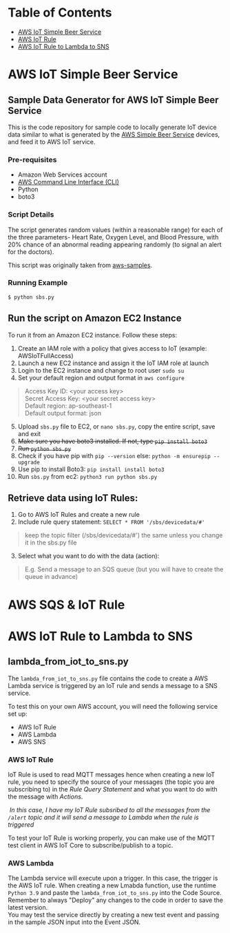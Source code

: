 # Table of Contents
- [AWS IoT Simple Beer Service](#aws-iot-simple-beer-service)
- [AWS IoT Rule](#aws-iot-rule)
- [AWS IoT Rule to Lambda to SNS](#aws-iot-rule-to-lambda-to-sns)

# AWS IoT Simple Beer Service
## Sample Data Generator for AWS IoT Simple Beer Service

This is the code repository for sample code to locally generate IoT device data similar to what is generated by the [AWS Simple Beer Service](https://github.com/awslabs/simplebeerservice) devices, and feed it to AWS IoT service.

### Pre-requisites

* Amazon Web Services account
* [AWS Command Line Interface (CLI)](https://aws.amazon.com/cli/)
* Python
* boto3

### Script Details

The script generates random values (within a reasonable range) for each of the three parameters- Heart Rate, Oxygen Level, and Blood Pressure, with 20% chance of an abnormal reading appearing randomly (to signal an alert for the doctors). 

This script was originally taken from [aws-samples](https://github.com/aws-samples/sbs-iot-data-generator).

### Running Example

`$ python sbs.py` 

## Run the script on Amazon EC2 Instance

To run it from an Amazon EC2 instance. Follow these steps:

1. Create an IAM role with a policy that gives access to IoT (example: AWSIoTFullAccess)
2. Launch a new EC2 instance and assign it the IoT IAM role at launch
3. Login to the EC2 instance and change to root user `sudo su`
4. Set your default region and output format in `aws configure`
> Access Key ID: \<your access key> <br>
Secret Access Key: \<your secret access key> <br>
Default region: ap-southeast-1 <br>
Default output format: json
5. Upload `sbs.py` file to EC2, or `nano sbs.py`, copy the entire script, save and exit
6. ~~Make sure you have boto3 installed. If not, type `pip install boto3`~~
7. ~~Run `python sbs.py`~~
8. Check if you have pip with `pip --version`
    else: `python -m ensurepip --upgrade`
9. Use pip to install Boto3: `pip install install boto3`
10. Run `sbs.py` from ec2: `python3 run python sbs.py`

## Retrieve data using IoT Rules:

1. Go to AWS IoT Rules and create a new rule
2. Include rule query statement: `SELECT * FROM '/sbs/devicedata/#'`
> keep the topic filter (/sbs/devicedata/#') the same unless you change it in the sbs.py file
3. Select what you want to do with the data (action):
> E.g. Send a message to an SQS queue (but you will have to create the queue in advance)

# AWS SQS & IoT Rule

# AWS IoT Rule to Lambda to SNS
## lambda_from_iot_to_sns.py 

The `lambda_from_iot_to_sns.py` file contains the code to create a AWS Lambda service is triggered by an IoT rule and sends a message to a SNS service.

To test this on your own AWS account, you will need the following service set up:
- AWS IoT Rule
- AWS Lambda
- AWS SNS

### AWS IoT Rule

IoT Rule is used to read MQTT messages hence when creating a new IoT rule, you need to specify the source of your messages (the topic you are subscribing to) in the *Rule Query Statement* and what you want to do with the message with *Actions*.

<image></image>
*In this case, I have my IoT Rule subsribed to all the messages from the `/alert` topic and it will send a message to Lambda when the rule is triggered*


To test your IoT Rule is working properly, you can make use of the MQTT test client in AWS IoT Core to subscribe/publish to a topic.
<image></image>

### AWS Lambda
The Lambda service will execute upon a trigger. In this case, the trigger is the AWS IoT rule. When creating a new Lmabda function, use the runtime `Python 3.9` and paste the `lambda_from_iot_to_sns.py` into the Code Source.
Remember to always "Deploy" any changes to the code in order to save the latest version. 
<image><image>
<br>
You may test the service directly by creating a new test event and passing in the sample JSON input into the Event JSON.
<image><image>
